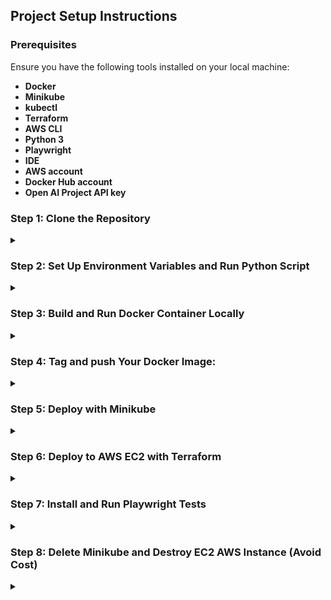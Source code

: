 ## Project Setup Instructions

### Prerequisites

Ensure you have the following tools installed on your local machine:

- **Docker**
- **Minikube**
- **kubectl**
- **Terraform**
- **AWS CLI**
- **Python 3**
- **Playwright**
- **IDE**
- **AWS account**
- **Docker Hub account**
- **Open AI Project API key**

### Step 1: Clone the Repository

<details>

<summary></summary>

`git@github.com:cloudquiza/hello_devops_world.git`

</details>

### Step 2: Set Up Environment Variables and Run Python Script

<details>

<summary></summary>

1. **Create a `.env` file** in the root directory with your `OPENAI_API_KEY`. The file should look like this:

`OPENAI_API_KEY=your_openai_api_key`

### Verify Python script and AI message works locally

`python3 hello_devops.py`

### View front end locally:

`python3 -m http.server 8000`

`http://localhost:8000/index.html`

2. **Docker Hub Access Token**: Add your Docker Hub access token to your environment

`export DOCKERHUB_ACCESS_TOKEN=YOUR_ACCESS_TOKEN`

`echo $DOCKERHUB_ACCESS_TOKEN`

OR

`docker login -u cloudquiza`

Enter docker access token at password prompt

</details>

### Step 3: Build and Run Docker Container Locally

<details>

<summary></summary>

1. Build your Docker image:

`docker build -t hello-devops-world .`

2. Run your Docker container:

`docker run -d -p 80:80 -e OPENAI_API_KEY=your_openai_api_key hello-devops-world`

3. Visit `http://localhost` to see the basic front end and confirm the app is running locally.

</details>

### Step 4: Tag and push Your Docker Image:

<details>

<summary></summary>

`docker tag hello-devops-world cloudquiza/hello-devops-world:latest`

`docker push cloudquiza/hello-devops-world:latest`

</details>

### Step 5: Deploy with Minikube

<details>

<summary></summary>

1. Start Minikube:

`minikube start --driver=docker`

2. Apply the Kubernetes manifests:

`kubectl apply -f k8s-manifests/deployment.yaml`

`kubectl apply -f k8s-manifests/service.yaml`

3. Verify the Deployment:

`kubectl get pods`

4. Verify the Service:

`kubectl get services`

5. Access the service URL:

`minikube service hello-devops-world-service --url`

6. Open the URL in your browser to view the front end.

</details>

### Step 6: Deploy to AWS EC2 with Terraform

<details>

<summary></summary>

1. **Configure AWS CLI** with your IAM user credentials:

`aws configure`

2. **Initialize and apply Terraform** to set up your EC2 instance:

`cd terraform`

`terraform init`

`terraform apply`

Confirm the action by typing `yes` when prompted.

3. After Terraform has finished deploying, note the public IP of the instance and visit `http://your-ec2-public-ip` to view the front end.

</details>

### Step 7: Install and Run Playwright Tests

<details>

<summary></summary>

**1. Install Playwright and its dependencies**

`npm install @playwright/test`

`npx playwright install-deps`

`npx playwright install`

**2. On seperate terminal windown spin up front end locally:**

`python3 -m http.server 8000`

`http://localhost:8000/index.html`

**3. Run Playwright tests**

`npx playwright test`

`npx playwright test --headed`

</details>

### Step 8: Delete Minikube and Destroy EC2 AWS Instance (Avoid Cost)

<details>

<summary></summary>

**1. Run the following to stop and delete minikube**

`minikube stop`

`minikube delete`

**2. Avoid Cost**: Use the following command to stop the EC2 instance after you're done testing:

`terraform destroy`

</details>
